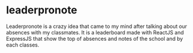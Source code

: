 # leaderpronote

Leaderpronote is a crazy idea that came to my mind after talking about our absences with my classmates.
It is a leaderboard made with ReactJS and ExpressJS that show the top of absences and notes of the school and by each classes.
